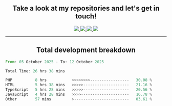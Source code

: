 <h2 align="center">
  Take a look at my repositories and let's get in touch!
</h2>
<p align="center">
  <a href="https://www.instagram.com/rayhanarkan?igsh=MXM3dHhmMTZ3ZWVsaA==">
    <img src="https://img.icons8.com/material-outlined/30/689d6a/instagram.png"/>
  </a>
  <a href="https://www.linkedin.com/in/rayhanarkan/">
    <img src="https://img.icons8.com/material-outlined/30/689d6a/linkedin.png"/>
  </a>
  <a href="">
    <img src="https://img.icons8.com/material-outlined/30/689d6a/geography.png"/>
  </a>
  <a href="mailto:rayhanarkan30@gmail.com">
    <img src="https://img.icons8.com/material-outlined/30/689d6a/email.png"/>
  </a>
</p>

---

<h2 align="center">Total development breakdown</h2>

<p align="center">
<!--START_SECTION:waka-->

```rust
From: 05 October 2025 - To: 12 October 2025

Total Time: 26 hrs 38 mins

PHP          8 hrs           >>>>>>>>-----------------   30.08 %
HTML         5 hrs 38 mins   >>>>>--------------------   21.16 %
TypeScript   5 hrs 28 mins   >>>>>--------------------   20.56 %
JavaScript   4 hrs 28 mins   >>>>---------------------   16.78 %
Other        57 mins         >------------------------   03.61 %
```

<!--END_SECTION:waka-->
</p>
